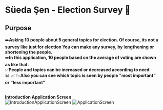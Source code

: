 # Süeda Şen - Election Survey  🔎

## Purpose

➡️**Asking 10 people about 5 general topics for election. Of course, its not a survey like just for election You can make any survey, by lengthening or shortening the people.** <br/>
➡️**In this application, 10 people based on the average of  voting are shown as like that.** <br/> 
✅**People and topics can be increased or decreased according to need** <br/> 
📊 📈 📉**Also you can see which topic is seen by people "most important" or "less important"** <br/> 
<br/>

**Introduction Application Screen** <br/>
![IntroductionApplicationScreen](https://i.hizliresim.com/vmPctE.png) 
![ApplicationScreen](https://i.hizliresim.com/ML0Ykt.png)<br/>
